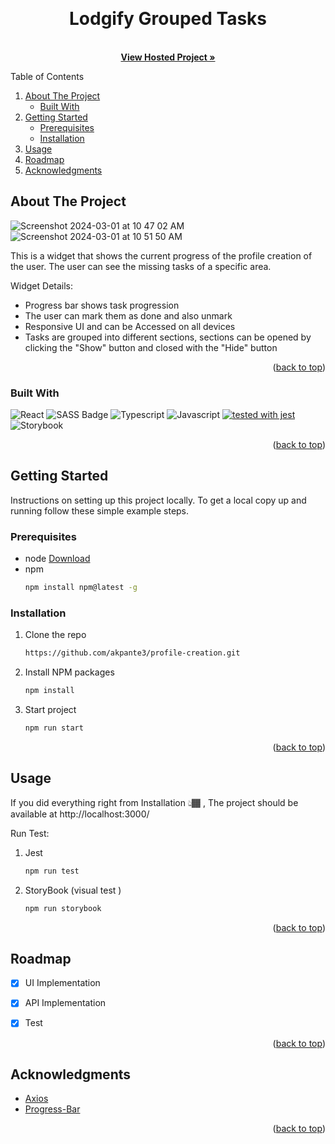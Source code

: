 
<a name="readme-top"></a>



<!-- PROJECT LOGO -->
<br />
<div align="center">
  <h1 align="center"> Lodgify Grouped Tasks</h1>
  <p align="center">
    <br />
    <a href="https://profile-creation-iota.vercel.app/"><strong>View Hosted Project »</strong></a>
    <br />
  </p>
</div>



<!-- TABLE OF CONTENTS -->
  <summary>Table of Contents</summary>
  <ol>
    <li>
      <a href="#about-the-project">About The Project</a>
      <ul>
        <li><a href="#built-with">Built With</a></li>
      </ul>
    </li>
    <li>
      <a href="#getting-started">Getting Started</a>
      <ul>
        <li><a href="#prerequisites">Prerequisites</a></li>
        <li><a href="#installation">Installation</a></li>
      </ul>
    </li>
    <li><a href="#usage">Usage</a></li>
    <li><a href="#roadmap">Roadmap</a></li>
    <li><a href="#acknowledgments">Acknowledgments</a></li>
  </ol>




<!-- ABOUT THE PROJECT -->
## About The Project

![Screenshot 2024-03-01 at 10 47 02 AM](https://github.com/akpante3/profile-creation/assets/37974813/76160316-7184-49ce-a5a3-05a4d83212c7)
![Screenshot 2024-03-01 at 10 51 50 AM](https://github.com/akpante3/profile-creation/assets/37974813/3040f724-c6b8-4ad9-a0d2-824f55a116b9)


This is a widget that shows the current progress of the profile creation of the user. The user can see the missing tasks of a specific area.

Widget Details:
* Progress bar shows task progression
* The user can mark them as done and also unmark
* Responsive UI and can be Accessed on all devices
* Tasks are grouped into different sections, sections can be opened by clicking the "Show" button and closed with the "Hide" button 

<p align="right">(<a href="#readme-top">back to top</a>)</p>



### Built With

![React](https://img.shields.io/badge/-React-61DBFB?style=for-the-badge&labelColor=black&logo=react&logoColor=61DBFB)
![SASS Badge](https://img.shields.io/badge/Sass-CC6699?style=for-the-badge&logo=sass&logoColor=white)
![Typescript](https://img.shields.io/badge/Typescript-007acc?style=for-the-badge&labelColor=black&logo=typescript&logoColor=007acc)
![Javascript](https://img.shields.io/badge/Javascript-F0DB4F?style=for-the-badge&labelColor=black&logo=javascript&logoColor=F0DB4F)
[![tested with jest](https://img.shields.io/badge/tested_with-jest-99424f.svg?logo=jest)](https://github.com/jestjs/jest)
![Storybook](https://cdn.jsdelivr.net/gh/storybookjs/brand@main/badge/badge-storybook.svg)



<p align="right">(<a href="#readme-top">back to top</a>)</p>



<!-- GETTING STARTED -->
## Getting Started

Instructions on setting up this project locally.
To get a local copy up and running follow these simple example steps.

### Prerequisites
* node <a href="https://nodejs.org/en">Download</a>
* npm
  ```sh
  npm install npm@latest -g
  ```

### Installation

1. Clone the repo
     ```sh
     https://github.com/akpante3/profile-creation.git
     ```
2. Install NPM packages
     ```sh
     npm install
     ```
3. Start project
     ```sh
     npm run start
     ```

<p align="right">(<a href="#readme-top">back to top</a>)</p>



<!-- USAGE EXAMPLES -->
## Usage
If you did everything right from Installation 👆🏾 , The project should be available at http://localhost:3000/
 
Run Test: 
1. Jest
   ```sh
   npm run test
   ```
2. StoryBook (visual test )
   ```sh
   npm run storybook
   ```

<p align="right">(<a href="#readme-top">back to top</a>)</p>



<!-- ROADMAP -->
## Roadmap

- [x] UI Implementation
- [x] API Implementation 
- [x] Test


<p align="right">(<a href="#readme-top">back to top</a>)</p>


<!-- ACKNOWLEDGMENTS -->
## Acknowledgments

* [Axios](https://www.npmjs.com/package/axios)
* [Progress-Bar](https://www.npmjs.com/package/@ramonak/react-progress-bar)


<p align="right">(<a href="#readme-top">back to top</a>)</p>


